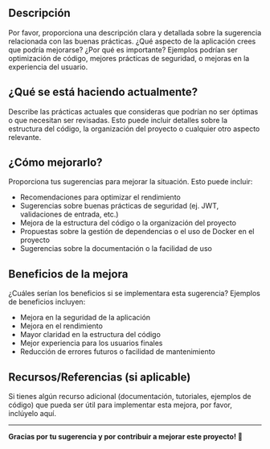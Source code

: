 ## Descripción
Por favor, proporciona una descripción clara y detallada sobre la sugerencia relacionada con las buenas prácticas. ¿Qué aspecto de la aplicación crees que podría mejorarse? ¿Por qué es importante? Ejemplos podrían ser optimización de código, mejores prácticas de seguridad, o mejoras en la experiencia del usuario.

## ¿Qué se está haciendo actualmente?
Describe las prácticas actuales que consideras que podrían no ser óptimas o que necesitan ser revisadas. Esto puede incluir detalles sobre la estructura del código, la organización del proyecto o cualquier otro aspecto relevante.

## ¿Cómo mejorarlo?
Proporciona tus sugerencias para mejorar la situación. Esto puede incluir:
- Recomendaciones para optimizar el rendimiento
- Sugerencias sobre buenas prácticas de seguridad (ej. JWT, validaciones de entrada, etc.)
- Mejora de la estructura del código o la organización del proyecto
- Propuestas sobre la gestión de dependencias o el uso de Docker en el proyecto
- Sugerencias sobre la documentación o la facilidad de uso

## Beneficios de la mejora
¿Cuáles serían los beneficios si se implementara esta sugerencia? Ejemplos de beneficios incluyen:
- Mejora en la seguridad de la aplicación
- Mejora en el rendimiento
- Mayor claridad en la estructura del código
- Mejor experiencia para los usuarios finales
- Reducción de errores futuros o facilidad de mantenimiento

## Recursos/Referencias (si aplicable)
Si tienes algún recurso adicional (documentación, tutoriales, ejemplos de código) que pueda ser útil para implementar esta mejora, por favor, inclúyelo aquí.

---
**Gracias por tu sugerencia y por contribuir a mejorar este proyecto! 🙌**
